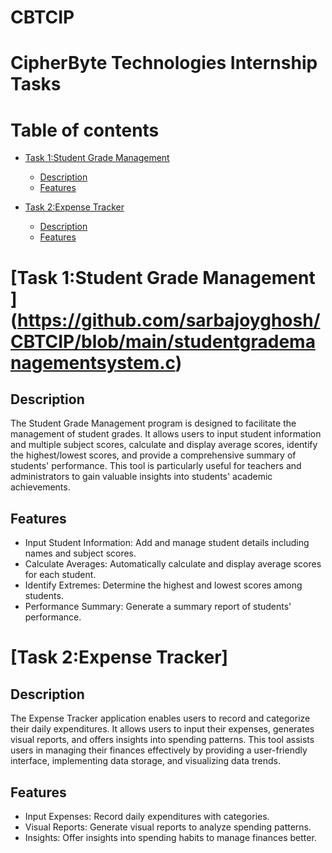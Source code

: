 # CBTCIP
CipherByte Technologies Internship Tasks
===========================================
Table of contents
=================
<!--ts-->

* [Task 1:Student Grade Management ](#task-1-student-grade-management)
    * [Description](#description)
    * [Features](#features)
    


* [Task 2:Expense Tracker](#task-2-expense-tracker)
    * [Description](#description)
    * [Features](#features)

  
<!--te-->

[Task 1:Student Grade Management ]
(https://github.com/sarbajoyghosh/CBTCIP/blob/main/studentgrademanagementsystem.c)
================================

Description
-----------
The Student Grade Management program is designed to facilitate the management of student grades. It allows users to input student information and multiple subject scores, calculate and display average scores, identify the highest/lowest scores, and provide a comprehensive summary of students' performance. This tool is particularly useful for teachers and administrators to gain valuable insights into students' academic achievements.


Features
---------
* Input Student Information: Add and manage student details including names and subject scores.
* Calculate Averages: Automatically calculate and display average scores for each student.
* Identify Extremes: Determine the highest and lowest scores among students.
* Performance Summary: Generate a summary report of students' performance.


[Task 2:Expense Tracker]
========================


Description
------------
The Expense Tracker application enables users to record and categorize their daily expenditures. It allows users to input their expenses, generates visual reports, and offers insights into spending patterns. This tool assists users in managing their finances effectively by providing a user-friendly interface, implementing data storage, and visualizing data trends.

Features
----------
* Input Expenses: Record daily expenditures with categories.
* Visual Reports: Generate visual reports to analyze spending patterns.
* Insights: Offer insights into spending habits to manage finances better.
